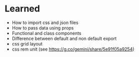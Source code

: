 # Learned

- How to import css and json files
- How to pass data using props
- Functional and class components
- Difference between default and non default export
- css grid layout
- css rem unit (see https://g.co/gemini/share/5e91f05a9254)